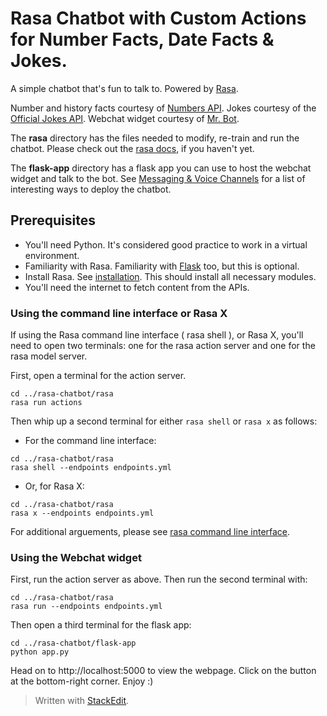 # Rasa Chatbot with Custom Actions for  Number Facts, Date Facts & Jokes.

A simple chatbot that's fun to talk to. Powered by [Rasa](https://rasa.com). 

Number and history facts courtesy of [Numbers API](http://numbersapi.com).
Jokes courtesy of the [Official Jokes API](https://official-joke-api.appspot.com/random_joke).
Webchat widget courtesy of [Mr. Bot](https://github.com/mrbot-ai/rasa-webchat).

The **rasa** directory has the files needed to modify, re-train and run the chatbot. Please check out the [rasa docs](https://rasa.com/docs/), if you haven't yet.

The **flask-app** directory has a flask app you can use to host the webchat widget and talk to the bot. See [Messaging & Voice Channels](https://rasa.com/docs/rasa/user-guide/messaging-and-voice-channels/) for a list of interesting ways to deploy the chatbot.

## Prerequisites
- You'll need Python. It's considered good practice to work in a virtual environment. 
- Familiarity with Rasa. Familiarity with [Flask](https://palletsprojects.com/p/flask/) too, but this is optional.
- Install Rasa. See [installation](https://rasa.com/docs/rasa/user-guide/installation/). This should install all necessary modules.
- You'll need the internet to fetch content from the APIs.

### Using the command line interface or Rasa X
If using the Rasa command line interface ( rasa shell ), or Rasa X, you'll need to open two terminals: one for the rasa action server and one for the rasa model server.

First, open a terminal for the action server. 
```
cd ../rasa-chatbot/rasa
rasa run actions
```
Then whip up a second terminal for either `rasa shell` or `rasa x` as follows:
- For the command line interface:
```
cd ../rasa-chatbot/rasa
rasa shell --endpoints endpoints.yml
```
- Or, for Rasa X:
```
cd ../rasa-chatbot/rasa
rasa x --endpoints endpoints.yml
```

For additional arguements, please see [rasa command line interface](https://rasa.com/docs/rasa/user-guide/command-line-interface/).


### Using the Webchat widget
First, run the action server as above. Then run the second terminal with:
```
cd ../rasa-chatbot/rasa
rasa run --endpoints endpoints.yml
```
Then open a third terminal for the flask app:
```
cd ../rasa-chatbot/flask-app
python app.py
```
Head on to http://localhost:5000 to view the webpage. Click on the button at the bottom-right corner. Enjoy :)
 
> Written with [StackEdit](https://stackedit.io/).
